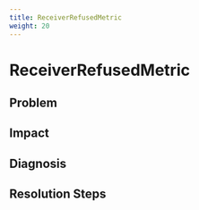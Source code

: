 ```yaml
---
title: ReceiverRefusedMetric
weight: 20
---
```


# ReceiverRefusedMetric

## Problem

## Impact

## Diagnosis

## Resolution Steps
